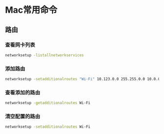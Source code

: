 # Mac常用命令

## 路由

### 查看网卡列表

```sh
networksetup -listallnetworkservices
```

### 添加路由

```sh
networksetup -setadditionalroutes "Wi-Fi" 10.123.0.0 255.255.0.0 10.0.0.1
```

### 查看添加的路由

```sh
networksetup -getadditionalroutes Wi-Fi
```

### 清空配置的路由

```sh
networksetup -setadditionalroutes Wi-Fi
```

